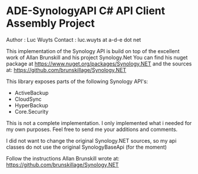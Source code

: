 # ADE-SynologyAPI C# API Client Assembly Project
Author	: Luc Wuyts
Contact : luc.wuyts at a-d-e dot net

This implementation of the Synology API is build on top of the excellent work of Allan Brunskill and his project Synology.Net 
You can find his nuget package at https://www.nuget.org/packages/Synology.NET and the sources at: https://github.com/brunskillage/Synology.NET


This library exposes parts of the following Synology API's:
- ActiveBackup
- CloudSync
- HyperBackup
- Core.Security

This is not a complete implementation.  I only implemented what i needed for my own purposes.
Feel free to send me your additions and comments.

I did not want to change the original Synology.NET sources, so my api classes do not use the original SynologyBaseApi (for the moment)
 

Follow the instructions Allan Brunskill wrote at: https://github.com/brunskillage/Synology.NET

